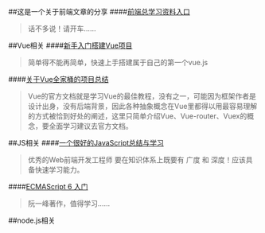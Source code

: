 ##这是一个关于前端文章的分享
####[前端总学习资料入口](https://segmentfault.com/a/1190000010880049)
>话不多说！请开车……

##Vue相关
####[新手入门搭建Vue项目](https://segmentfault.com/a/1190000007663659)
>简单得不能再简单，快速上手搭建属于自己的第一个vue.js

####[关于Vue全家桶的项目总结](https://refined-x.com/2017/06/13/Vue%E5%85%A8%E5%AE%B6%E6%A1%B6%E5%AE%9E%E8%B7%B5%E9%A1%B9%E7%9B%AE%E6%80%BB%E7%BB%93/)
>Vue的官方文档就是学习Vue的最佳教程，没有之一，可能因为框架作者是设计出身，没有后端背景，因此各种抽象概念在Vue里都得以用最容易理解的方式被恰到好处的阐述，这里只简单介绍Vue、Vue-router、Vuex的概念，要全面学习建议去官方文档。

##JS相关
####[一个很好的JavaScript总结与学习](https://blog.csdn.net/forever_yq/article/details/49101069)
>优秀的Web前端开发工程师 要在知识体系上既要有 广度 和 深度！应该具备快速学习能力。

####[ECMAScript 6 入门](http://es6.ruanyifeng.com/?search=import&x=0&y=0#docs/module#export-default-%E5%91%BD%E4%BB%A4)
>阮一峰著作，值得学习……

##node.js相关




